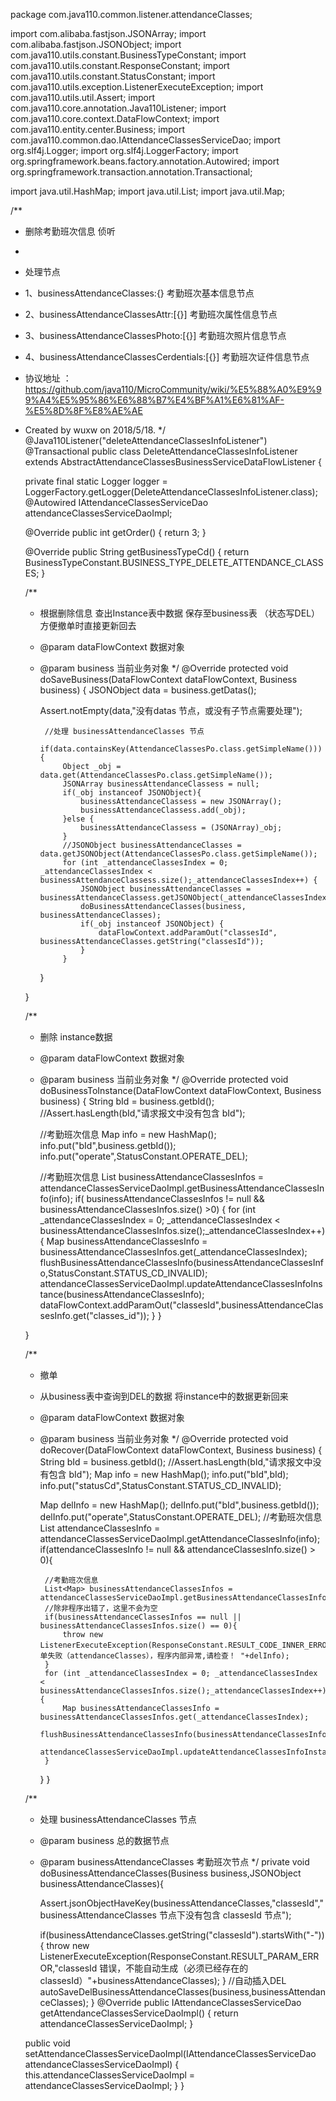 package com.java110.common.listener.attendanceClasses;

import com.alibaba.fastjson.JSONArray;
import com.alibaba.fastjson.JSONObject;
import com.java110.utils.constant.BusinessTypeConstant;
import com.java110.utils.constant.ResponseConstant;
import com.java110.utils.constant.StatusConstant;
import com.java110.utils.exception.ListenerExecuteException;
import com.java110.utils.util.Assert;
import com.java110.core.annotation.Java110Listener;
import com.java110.core.context.DataFlowContext;
import com.java110.entity.center.Business;
import com.java110.common.dao.IAttendanceClassesServiceDao;
import org.slf4j.Logger;
import org.slf4j.LoggerFactory;
import org.springframework.beans.factory.annotation.Autowired;
import org.springframework.transaction.annotation.Transactional;

import java.util.HashMap;
import java.util.List;
import java.util.Map;

/**
 * 删除考勤班次信息 侦听
 *
 * 处理节点
 * 1、businessAttendanceClasses:{} 考勤班次基本信息节点
 * 2、businessAttendanceClassesAttr:[{}] 考勤班次属性信息节点
 * 3、businessAttendanceClassesPhoto:[{}] 考勤班次照片信息节点
 * 4、businessAttendanceClassesCerdentials:[{}] 考勤班次证件信息节点
 * 协议地址 ：https://github.com/java110/MicroCommunity/wiki/%E5%88%A0%E9%99%A4%E5%95%86%E6%88%B7%E4%BF%A1%E6%81%AF-%E5%8D%8F%E8%AE%AE
 * Created by wuxw on 2018/5/18.
 */
@Java110Listener("deleteAttendanceClassesInfoListener")
@Transactional
public class DeleteAttendanceClassesInfoListener extends AbstractAttendanceClassesBusinessServiceDataFlowListener {

    private final static Logger logger = LoggerFactory.getLogger(DeleteAttendanceClassesInfoListener.class);
    @Autowired
    IAttendanceClassesServiceDao attendanceClassesServiceDaoImpl;

    @Override
    public int getOrder() {
        return 3;
    }

    @Override
    public String getBusinessTypeCd() {
        return BusinessTypeConstant.BUSINESS_TYPE_DELETE_ATTENDANCE_CLASSES;
    }

    /**
     * 根据删除信息 查出Instance表中数据 保存至business表 （状态写DEL） 方便撤单时直接更新回去
     * @param dataFlowContext 数据对象
     * @param business 当前业务对象
     */
    @Override
    protected void doSaveBusiness(DataFlowContext dataFlowContext, Business business) {
        JSONObject data = business.getDatas();

        Assert.notEmpty(data,"没有datas 节点，或没有子节点需要处理");

            //处理 businessAttendanceClasses 节点
            if(data.containsKey(AttendanceClassesPo.class.getSimpleName())){
                Object _obj = data.get(AttendanceClassesPo.class.getSimpleName());
                JSONArray businessAttendanceClassess = null;
                if(_obj instanceof JSONObject){
                    businessAttendanceClassess = new JSONArray();
                    businessAttendanceClassess.add(_obj);
                }else {
                    businessAttendanceClassess = (JSONArray)_obj;
                }
                //JSONObject businessAttendanceClasses = data.getJSONObject(AttendanceClassesPo.class.getSimpleName());
                for (int _attendanceClassesIndex = 0; _attendanceClassesIndex < businessAttendanceClassess.size();_attendanceClassesIndex++) {
                    JSONObject businessAttendanceClasses = businessAttendanceClassess.getJSONObject(_attendanceClassesIndex);
                    doBusinessAttendanceClasses(business, businessAttendanceClasses);
                    if(_obj instanceof JSONObject) {
                        dataFlowContext.addParamOut("classesId", businessAttendanceClasses.getString("classesId"));
                    }
                }

        }


    }

    /**
     * 删除 instance数据
     * @param dataFlowContext 数据对象
     * @param business 当前业务对象
     */
    @Override
    protected void doBusinessToInstance(DataFlowContext dataFlowContext, Business business) {
        String bId = business.getbId();
        //Assert.hasLength(bId,"请求报文中没有包含 bId");

        //考勤班次信息
        Map info = new HashMap();
        info.put("bId",business.getbId());
        info.put("operate",StatusConstant.OPERATE_DEL);

        //考勤班次信息
        List<Map> businessAttendanceClassesInfos = attendanceClassesServiceDaoImpl.getBusinessAttendanceClassesInfo(info);
        if( businessAttendanceClassesInfos != null && businessAttendanceClassesInfos.size() >0) {
            for (int _attendanceClassesIndex = 0; _attendanceClassesIndex < businessAttendanceClassesInfos.size();_attendanceClassesIndex++) {
                Map businessAttendanceClassesInfo = businessAttendanceClassesInfos.get(_attendanceClassesIndex);
                flushBusinessAttendanceClassesInfo(businessAttendanceClassesInfo,StatusConstant.STATUS_CD_INVALID);
                attendanceClassesServiceDaoImpl.updateAttendanceClassesInfoInstance(businessAttendanceClassesInfo);
                dataFlowContext.addParamOut("classesId",businessAttendanceClassesInfo.get("classes_id"));
            }
        }

    }

    /**
     * 撤单
     * 从business表中查询到DEL的数据 将instance中的数据更新回来
     * @param dataFlowContext 数据对象
     * @param business 当前业务对象
     */
    @Override
    protected void doRecover(DataFlowContext dataFlowContext, Business business) {
        String bId = business.getbId();
        //Assert.hasLength(bId,"请求报文中没有包含 bId");
        Map info = new HashMap();
        info.put("bId",bId);
        info.put("statusCd",StatusConstant.STATUS_CD_INVALID);

        Map delInfo = new HashMap();
        delInfo.put("bId",business.getbId());
        delInfo.put("operate",StatusConstant.OPERATE_DEL);
        //考勤班次信息
        List<Map> attendanceClassesInfo = attendanceClassesServiceDaoImpl.getAttendanceClassesInfo(info);
        if(attendanceClassesInfo != null && attendanceClassesInfo.size() > 0){

            //考勤班次信息
            List<Map> businessAttendanceClassesInfos = attendanceClassesServiceDaoImpl.getBusinessAttendanceClassesInfo(delInfo);
            //除非程序出错了，这里不会为空
            if(businessAttendanceClassesInfos == null ||  businessAttendanceClassesInfos.size() == 0){
                throw new ListenerExecuteException(ResponseConstant.RESULT_CODE_INNER_ERROR,"撤单失败（attendanceClasses），程序内部异常,请检查！ "+delInfo);
            }
            for (int _attendanceClassesIndex = 0; _attendanceClassesIndex < businessAttendanceClassesInfos.size();_attendanceClassesIndex++) {
                Map businessAttendanceClassesInfo = businessAttendanceClassesInfos.get(_attendanceClassesIndex);
                flushBusinessAttendanceClassesInfo(businessAttendanceClassesInfo,StatusConstant.STATUS_CD_VALID);
                attendanceClassesServiceDaoImpl.updateAttendanceClassesInfoInstance(businessAttendanceClassesInfo);
            }
        }
    }



    /**
     * 处理 businessAttendanceClasses 节点
     * @param business 总的数据节点
     * @param businessAttendanceClasses 考勤班次节点
     */
    private void doBusinessAttendanceClasses(Business business,JSONObject businessAttendanceClasses){

        Assert.jsonObjectHaveKey(businessAttendanceClasses,"classesId","businessAttendanceClasses 节点下没有包含 classesId 节点");

        if(businessAttendanceClasses.getString("classesId").startsWith("-")){
            throw new ListenerExecuteException(ResponseConstant.RESULT_PARAM_ERROR,"classesId 错误，不能自动生成（必须已经存在的classesId）"+businessAttendanceClasses);
        }
        //自动插入DEL
        autoSaveDelBusinessAttendanceClasses(business,businessAttendanceClasses);
    }
    @Override
    public IAttendanceClassesServiceDao getAttendanceClassesServiceDaoImpl() {
        return attendanceClassesServiceDaoImpl;
    }

    public void setAttendanceClassesServiceDaoImpl(IAttendanceClassesServiceDao attendanceClassesServiceDaoImpl) {
        this.attendanceClassesServiceDaoImpl = attendanceClassesServiceDaoImpl;
    }
}
